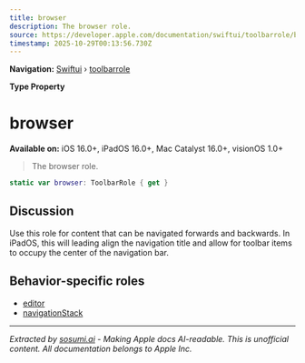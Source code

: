 ```yaml
---
title: browser
description: The browser role.
source: https://developer.apple.com/documentation/swiftui/toolbarrole/browser
timestamp: 2025-10-29T00:13:56.730Z
---
```


**Navigation:** [Swiftui](/documentation/swiftui) › [toolbarrole](/documentation/swiftui/toolbarrole)

**Type Property**

# browser

**Available on:** iOS 16.0+, iPadOS 16.0+, Mac Catalyst 16.0+, visionOS 1.0+

> The browser role.

```swift
static var browser: ToolbarRole { get }
```

## Discussion

Use this role for content that can be navigated forwards and backwards. In iPadOS, this will leading align the navigation title and allow for toolbar items to occupy the center of the navigation bar.

## Behavior-specific roles

- [editor](/documentation/swiftui/toolbarrole/editor)
- [navigationStack](/documentation/swiftui/toolbarrole/navigationstack)

---

*Extracted by [sosumi.ai](https://sosumi.ai) - Making Apple docs AI-readable.*
*This is unofficial content. All documentation belongs to Apple Inc.*

